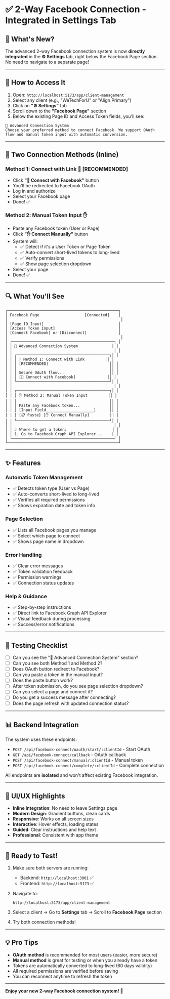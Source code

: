 # ✅ 2-Way Facebook Connection - Integrated in Settings Tab

## 🎉 What's New?

The advanced 2-way Facebook connection system is now **directly integrated** in the **⚙️ Settings** tab, right below the Facebook Page section. No need to navigate to a separate page!

---

## 📍 How to Access It

1. Open: `http://localhost:5173/app/client-management`
2. Select any client (e.g., "WeTechForU" or "Align Primary")
3. Click on **"⚙️ Settings"** tab
4. Scroll down to the **"Facebook Page"** section
5. Below the existing Page ID and Access Token fields, you'll see:

```
🚀 Advanced Connection System
Choose your preferred method to connect Facebook. We support OAuth flow and manual token input with automatic conversion.
```

---

## 🎯 Two Connection Methods (Inline)

### **Method 1: Connect with Link** 🔗 [RECOMMENDED]
- Click **"🔗 Connect with Facebook"** button
- You'll be redirected to Facebook OAuth
- Log in and authorize
- Select your Facebook page
- Done! ✅

### **Method 2: Manual Token Input** ✋
- Paste any Facebook token (User or Page)
- Click **"✋ Connect Manually"** button
- System will:
  - ✅ Detect if it's a User Token or Page Token
  - ✅ Auto-convert short-lived tokens to long-lived
  - ✅ Verify permissions
  - ✅ Show page selection dropdown
- Select your page
- Done! ✅

---

## 🔍 What You'll See

```
┌─────────────────────────────────────────────────┐
│ Facebook Page                    [Connected]    │
│                                                  │
│ [Page ID Input]                                 │
│ [Access Token Input]                            │
│ [Connect Facebook] or [Disconnect]              │
│                                                  │
│ ┌─────────────────────────────────────────────┐ │
│ │ 🚀 Advanced Connection System               │ │
│ │                                             │ │
│ │ ┌─────────────────────────────────────────┐│ │
│ │ │ 🔗 Method 1: Connect with Link         ││ │
│ │ │ [RECOMMENDED]                           ││ │
│ │ │                                         ││ │
│ │ │ Secure OAuth flow...                    ││ │
│ │ │ [🔗 Connect with Facebook]              ││ │
│ │ └─────────────────────────────────────────┘│ │
│ │                                             │ │
│ │ ┌─────────────────────────────────────────┐│ │
│ │ │ ✋ Method 2: Manual Token Input         ││ │
│ │ │                                         ││ │
│ │ │ Paste any Facebook token...             ││ │
│ │ │ [Input Field_____________________]      ││ │
│ │ │ [📋 Paste] [✋ Connect Manually]         ││ │
│ │ └─────────────────────────────────────────┘│ │
│ │                                             │ │
│ │ 💡 Where to get a token:                    │ │
│ │ 1. Go to Facebook Graph API Explorer...    │ │
│ └─────────────────────────────────────────────┘ │
└─────────────────────────────────────────────────┘
```

---

## ✨ Features

### Automatic Token Management
- ✅ Detects token type (User vs Page)
- ✅ Auto-converts short-lived to long-lived
- ✅ Verifies all required permissions
- ✅ Shows expiration date and token info

### Page Selection
- ✅ Lists all Facebook pages you manage
- ✅ Select which page to connect
- ✅ Shows page name in dropdown

### Error Handling
- ✅ Clear error messages
- ✅ Token validation feedback
- ✅ Permission warnings
- ✅ Connection status updates

### Help & Guidance
- ✅ Step-by-step instructions
- ✅ Direct link to Facebook Graph API Explorer
- ✅ Visual feedback during processing
- ✅ Success/error notifications

---

## 🧪 Testing Checklist

- [ ] Can you see the "🚀 Advanced Connection System" section?
- [ ] Can you see both Method 1 and Method 2?
- [ ] Does OAuth button redirect to Facebook?
- [ ] Can you paste a token in the manual input?
- [ ] Does the paste button work?
- [ ] After token submission, do you see page selection dropdown?
- [ ] Can you select a page and connect it?
- [ ] Do you get a success message after connecting?
- [ ] Does the page refresh with updated connection status?

---

## 📊 Backend Integration

The system uses these endpoints:
- `POST /api/facebook-connect/oauth/start/:clientId` - Start OAuth
- `GET /api/facebook-connect/callback` - OAuth callback
- `POST /api/facebook-connect/manual/:clientId` - Manual token
- `POST /api/facebook-connect/complete/:clientId` - Complete connection

All endpoints are **isolated** and won't affect existing Facebook integration.

---

## 🎨 UI/UX Highlights

- **Inline Integration**: No need to leave Settings page
- **Modern Design**: Gradient buttons, clean cards
- **Responsive**: Works on all screen sizes
- **Interactive**: Hover effects, loading states
- **Guided**: Clear instructions and help text
- **Professional**: Consistent with app theme

---

## 🚀 Ready to Test!

1. Make sure both servers are running:
   - Backend: `http://localhost:3001` ✅
   - Frontend: `http://localhost:5173` ✅

2. Navigate to:
   ```
   http://localhost:5173/app/client-management
   ```

3. Select a client → Go to **Settings** tab → Scroll to **Facebook Page** section

4. Try both connection methods!

---

## 💡 Pro Tips

- **OAuth method** is recommended for most users (easier, more secure)
- **Manual method** is great for testing or when you already have a token
- Tokens are automatically converted to long-lived (60 days validity)
- All required permissions are verified before saving
- You can reconnect anytime to refresh the token

---

**Enjoy your new 2-way Facebook connection system! 🎉**

